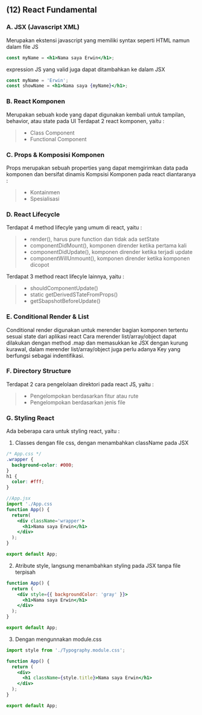 ## **(12) React Fundamental**

### A. JSX (Javascript XML)

Merupakan ekstensi javascript yang memiliki syntax seperti HTML namun dalam file JS

```jsx
const myName = <h1>Nama saya Erwin</h1>;
```

expression JS yang valid juga dapat ditambahkan ke dalam JSX

```jsx
const myName = 'Erwin';
const showName = <h1>Nama saya {myName}</h1>;
```

### B. React Komponen

Merupakan sebuah kode yang dapat digunakan kembali untuk tampilan, behavior, atau state pada UI
Terdapat 2 react komponen, yaitu :

> - Class Component
> - Functional Component

### C. Props & Komposisi Komponen

Props merupakan sebuah properties yang dapat memgirimkan data pada komponen dan bersifat dinamis
Kompsisi Komponen pada react diantaranya :

> - Kontainmen
> - Spesialisasi

### D. React Lifecycle

Terdapat 4 method lifecyle yang umum di react, yaitu :

> - render(), harus pure function dan tidak ada setState
> - componentDidMount(), komponen dirender ketika pertama kali
> - componentDidUpdate(), komponen dirender ketika terjadi update
> - componentWillUnmount(), komponen dirender ketika komponen dicopot

Terdapat 3 method react lifecyle lainnya, yaitu :

> - shouldComponentUpdate()
> - static getDerivedSTateFromProps()
> - getSbapshotBeforeUpdate()

### E. Conditional Render & List

Conditional render digunakan untuk merender bagian komponen tertentu sesuai state dari aplikasi react
Cara merender list/array/object dapat dilakukan dengan method .map dan memasukkan ke JSX dengan kurung kurawal,
dalam merender list/array/object juga perlu adanya Key yang berfungsi sebagai indentifikasi.

### F. Directory Structure

Terdapat 2 cara pengelolaan direktori pada react JS, yaitu :

> - Pengelompokan berdasarkan fitur atau rute
> - Pengelompokan berdasarkan jenis file

### G. Styling React

Ada beberapa cara untuk styling react, yaitu :

1.  Classes dengan file css, dengan menambahkan className pada JSX

```css
/* App.css */
.wrapper {
  background-color: #000;
}
h1 {
  color: #fff;
}
```

```jsx
//App.jsx
import './App.css
function App() {
  return(
    <div className='wrapper'>
      <h1>Nama saya Erwin</h1>
    </div>
  );
}

export default App;
```

2.  Atribute style, langsung menambahkan styling pada JSX tanpa file terpisah

```jsx
function App() {
  return (
    <div style={{ backgroundColor: 'gray' }}>
      <h1>Nama saya Erwin</h1>
    </div>
  );
}

export default App;
```

3.  Dengan mengunnakan module.css

```jsx
import style from './Typography.module.css';

function App() {
  return (
    <div>
      <h1 className={style.title}>Nama saya Erwin</h1>
    </div>
  );
}

export default App;
```
